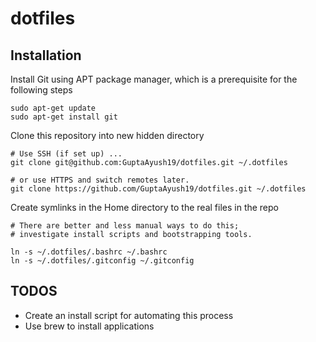 # dotfiles
## Installation
Install Git using APT package manager, which is a prerequisite for the following steps
```
sudo apt-get update
sudo apt-get install git
```
Clone this repository into new hidden directory
```
# Use SSH (if set up) ...
git clone git@github.com:GuptaAyush19/dotfiles.git ~/.dotfiles

# or use HTTPS and switch remotes later.
git clone https://github.com/GuptaAyush19/dotfiles.git ~/.dotfiles
```
Create symlinks in the Home directory to the real files in the repo
```
# There are better and less manual ways to do this;
# investigate install scripts and bootstrapping tools.

ln -s ~/.dotfiles/.bashrc ~/.bashrc
ln -s ~/.dotfiles/.gitconfig ~/.gitconfig
```

## TODOS
* Create an install script for automating this process
* Use brew to install applications
